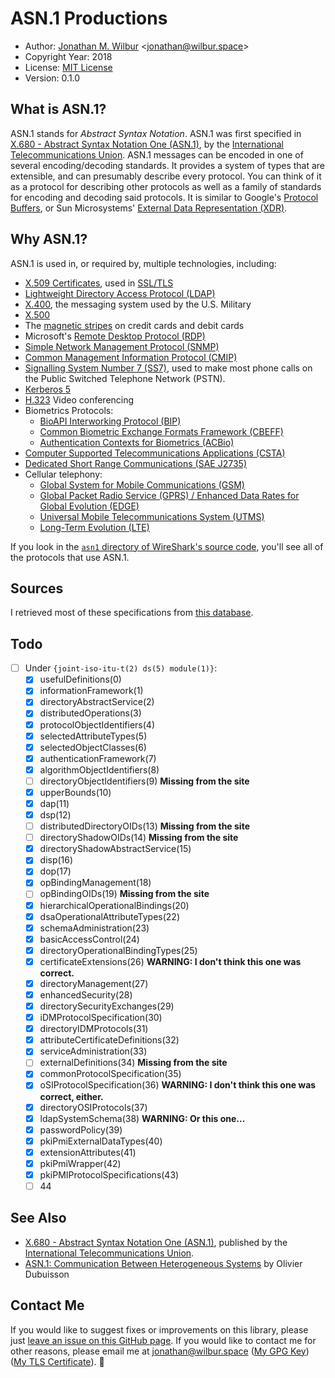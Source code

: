 # ASN.1 Productions

* Author: [Jonathan M. Wilbur](https://jonathan.wilbur.space) <[jonathan@wilbur.space](mailto:jonathan@wilbur.space)>
* Copyright Year: 2018
* License: [MIT License](https://mit-license.org/)
* Version: 0.1.0

## What is ASN.1?

ASN.1 stands for *Abstract Syntax Notation*. ASN.1 was first specified in
[X.680 - Abstract Syntax Notation One (ASN.1)](https://www.itu.int/rec/T-REC-X.680/en),
by the [International Telecommunications Union](https://www.itu.int/en/pages/default.aspx).
ASN.1 messages can be encoded in one of several encoding/decoding standards.
It provides a system of types that are extensible, and can presumably describe
every protocol. You can think of it as a protocol for describing other protocols
as well as a family of standards for encoding and decoding said protocols.
It is similar to Google's [Protocol Buffers](https://developers.google.com/protocol-buffers/),
or Sun Microsystems' [External Data Representation (XDR)](https://tools.ietf.org/html/rfc1014).

## Why ASN.1?

ASN.1 is used in, or required by, multiple technologies, including:

* [X.509 Certificates](https://www.itu.int/rec/T-REC-X.509-201610-I/en), used in [SSL/TLS](https://tools.ietf.org/html/rfc5246)
* [Lightweight Directory Access Protocol (LDAP)](https://www.ietf.org/rfc/rfc4511.txt)
* [X.400](https://www.itu.int/rec/T-REC-X.400/en), the messaging system used by the U.S. Military
* [X.500](https://www.itu.int/rec/T-REC-X.500-201610-I/en)
* The [magnetic stripes](https://www.iso.org/standard/43317.html) on credit cards and debit cards
* Microsoft's [Remote Desktop Protocol (RDP)](https://msdn.microsoft.com/en-us/library/mt242409.aspx)
* [Simple Network Management Protocol (SNMP)](https://www.ietf.org/rfc/rfc1157.txt)
* [Common Management Information Protocol (CMIP)](https://www.itu.int/rec/T-REC-X.711/en)
* [Signalling System Number 7 (SS7)](https://www.itu.int/rec/T-REC-Q.700-199303-I/en),
  used to make most phone calls on the Public Switched Telephone Network (PSTN).
* [Kerberos 5](https://tools.ietf.org/html/rfc4120)
* [H.323](https://www.itu.int/rec/T-REC-H.323-200912-I/en) Video conferencing
* Biometrics Protocols:
  * [BioAPI Interworking Protocol (BIP)](https://www.iso.org/standard/43611.html)
  * [Common Biometric Exchange Formats Framework (CBEFF)](http://nvlpubs.nist.gov/nistpubs/Legacy/IR/nistir6529-a.pdf)
  * [Authentication Contexts for Biometrics (ACBio)](https://www.iso.org/standard/41531.html)
* [Computer Supported Telecommunications Applications (CSTA)](https://www.ecma-international.org/activities/Communications/TG11/cstaIII.htm)
* [Dedicated Short Range Communications (SAE J2735)](http://standards.sae.org/j2735_200911/)
* Cellular telephony:
  * [Global System for Mobile Communications (GSM)](http://www.ttfn.net/techno/smartcards/gsm11-11.pdf)
  * [Global Packet Radio Service (GPRS) / Enhanced Data Rates for Global Evolution (EDGE)](http://www.3gpp.org/technologies/keywords-acronyms/102-gprs-edge)
  * [Universal Mobile Telecommunications System (UTMS)](http://www.3gpp.org/DynaReport/25-series.htm)
  * [Long-Term Evolution (LTE)](http://www.3gpp.org/technologies/keywords-acronyms/98-lte)

If you look in the
[`asn1` directory of WireShark's source code](https://github.com/wireshark/wireshark/tree/master/epan/dissectors/asn1),
you'll see all of the protocols that use ASN.1.

## Sources

I retrieved most of these specifications from
[this database](https://www.itu.int/ITU-T/recommendations/fl.aspx?lang=1).

## Todo

- [ ] Under `{joint-iso-itu-t(2) ds(5) module(1)}`:
  - [x] usefulDefinitions(0)
  - [x] informationFramework(1)
  - [x] directoryAbstractService(2)
  - [x] distributedOperations(3)
  - [x] protocolObjectIdentifiers(4)
  - [x] selectedAttributeTypes(5)
  - [x] selectedObjectClasses(6)
  - [x] authenticationFramework(7)
  - [x] algorithmObjectIdentifiers(8)
  - [ ] directoryObjectIdentifiers(9) **Missing from the site**
  - [x] upperBounds(10)
  - [x] dap(11)
  - [x] dsp(12)
  - [ ] distributedDirectoryOIDs(13) **Missing from the site**
  - [ ] directoryShadowOIDs(14) **Missing from the site**
  - [x] directoryShadowAbstractService(15)
  - [x] disp(16)
  - [x] dop(17)
  - [x] opBindingManagement(18)
  - [ ] opBindingOIDs(19) **Missing from the site**
  - [x] hierarchicalOperationalBindings(20)
  - [x] dsaOperationalAttributeTypes(22)
  - [x] schemaAdministration(23)
  - [x] basicAccessControl(24)
  - [x] directoryOperationalBindingTypes(25)
  - [x] certificateExtensions(26) **WARNING: I don't think this one was correct.**
  - [x] directoryManagement(27)
  - [x] enhancedSecurity(28)
  - [x] directorySecurityExchanges(29)
  - [x] iDMProtocolSpecification(30)
  - [x] directoryIDMProtocols(31)
  - [x] attributeCertificateDefinitions(32)
  - [x] serviceAdministration(33)
  - [ ] externalDefinitions(34) **Missing from the site**
  - [x] commonProtocolSpecification(35)
  - [x] oSIProtocolSpecification(36) **WARNING: I don't think this one was correct, either.**
  - [x] directoryOSIProtocols(37)
  - [x] ldapSystemSchema(38) **WARNING: Or this one...**
  - [x] passwordPolicy(39)
  - [x] pkiPmiExternalDataTypes(40)
  - [x] extensionAttributes(41)
  - [x] pkiPmiWrapper(42)
  - [x] pkiPMIProtocolSpecifications(43)
  - [ ] 44

## See Also

* [X.680 - Abstract Syntax Notation One (ASN.1)](https://www.itu.int/rec/T-REC-X.680/en), published by the
[International Telecommunications Union](https://www.itu.int/en/pages/default.aspx).
* [ASN.1: Communication Between Heterogeneous Systems](https://www.oss.com/asn1/resources/books-whitepapers-pubs/dubuisson-asn1-book.PDF) by Olivier Dubuisson

## Contact Me

If you would like to suggest fixes or improvements on this library, please just
[leave an issue on this GitHub page](https://github.com/JonathanWilbur/asn1-ts/issues). If you would like to contact me for other reasons,
please email me at [jonathan@wilbur.space](mailto:jonathan@wilbur.space)
([My GPG Key](https://jonathan.wilbur.space/downloads/jonathan@wilbur.space.gpg.pub))
([My TLS Certificate](https://jonathan.wilbur.space/downloads/jonathan@wilbur.space.chain.pem)). :boar: